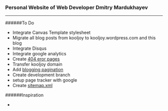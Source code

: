 ### Personal Website of Web Developer Dmitry Mardukhayev 

---


######To Do
* Integrate Canvas Template stylesheet
* Migrate all blog posts from kooljoy to kooljoy.wordpress.com and this blog
* Integrate Disqus
* Integrate google analytics
* Create [404 eror pages](http://jmcglone.com/blog) 
* Transfer kooljoy domain
* Add [blogging pagination](http://jmcglone.com/guides/github-pages/)
* Create development branch
* setup page tracker with google
* Create [sitemap.xml](http://jmcglone.com/guides/github-pages/)

######Inspiration
* [Jonathan McGlone]: http://jmcglone.com/
